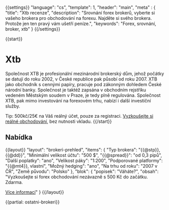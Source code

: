 {{settings}}
  "language": "cs",
  "template": 1,
  "header": "main",
  "meta" : {
    "title": "Xtb recenze",
    "description": "Srovnání forex brokerů, vyberte si vašeho brokera pro obchodování na forexu. Najděte si svého brokera. Protože jen ten pravý vám ušetří peníze.",
    "keywords": "Forex, srovnání, broker, xtb"
  }
{{/settings}}

{{start}}
# Xtb

Společnost XTB je profesionální mezinárodní brokerský dům, jehož počátky se datují do roku 2002, v České republice pak působí od roku 2007. XTB jako obchodník s cennými papíry, pracuje pod zákonným dohledem České národní banky. Společnost je taktéž zapsána v obchodním rejstříku vedeném Městským soudem v Praze, je tedy plně regulována. Společnost XTB, pak mimo investování na forexovém trhu, nabízí i další investiční služby.

Tip: 500kč/25€ na Váš reálný účet, pouze za registraci. [Vyzkoušejte si reálné obchodování](http://www.plus500.com/cs/StartTrading.aspx?id=66349&pl=2), bez nutnosti vkladu.
{{/start}}

## Nabídka

{{layout}}
  "layout": "brokeri-prehled",
  "items": {
      "Typ brokera": "{{@stp}}, {{@dd}}",
      "Minimální velikost účtu": "500 $",
      "{{@spread}}": "od 0,3 pipů",
      "Další poplatky": "ano",
      "Velikost páky": "1:200",
      "Podporované platformy": "{{@mt4}}, vlastní",
      "Možný hedging": "ano",
      "Na trhu od roku": "2007 v ČR",
      "Země původu": "Polsko"
   },
   "blok": {
      "popisek": "Váháte?",
      "obsah": "Vyzkoušejte si forex obchodování nezávazně s 500 Kč do začátku. Zdarma.</p><a href='http://www.plus500.com/cs/?id=66349&amp;pl=2' class='btn btn-default btn-sm'>Více informací</a>"
    }
{{/layout}}

{{partial: ostatni-brokeri}}